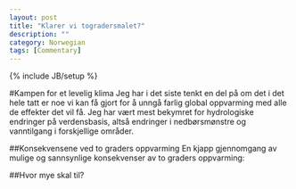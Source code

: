 ```yaml
---
layout: post
title: "Klarer vi togradersmalet?"
description: ""
category: Norwegian
tags: [Commentary]
---
```

{% include JB/setup %}

#Kampen for et levelig klima
Jeg har i det siste tenkt en del på om det i det hele tatt er noe vi kan få gjort for å unngå farlig global oppvarming med alle de effekter det vil få. Jeg har vært mest bekymret for hydrologiske endringer på verdensbasis, altså endringer i nedbørsmønstre og vanntilgang i forskjellige områder. 

##Konsekvensene ved to graders oppvarming
En kjapp gjennomgang av mulige og sannsynlige konsekvenser av to graders oppvarming:

##Hvor mye skal til?

